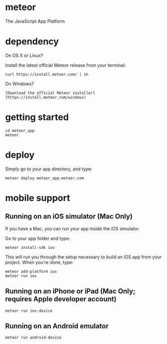 # meteor
The JavaScript App Platform


# dependency

On OS X or Linux?

Install the latest official Meteor release from your terminal:

    curl https://install.meteor.com/ | sh

On Windows?

    [Download the official Meteor installer](https://install.meteor.com/windows)


# getting started
    cd meteor_app
    meteor

# deploy

Simply go to your app directory, and type:

    meteor deploy meteor_app.meteor.com



# mobile support

## Running on an iOS simulator (Mac Only)

If you have a Mac, you can run your app inside the iOS simulator.

Go to your app folder and type:

    meteor install-sdk ios

This will run you through the setup necessary to build an iOS app from your project. When you're done, type:

    meteor add-platform ios
    meteor run ios

## Running on an iPhone or iPad (Mac Only; requires Apple developer account)

    meteor run ios-device

## Running on an Android emulator

    meteor run android-device
